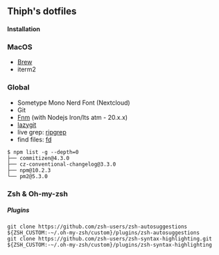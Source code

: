 ## Thiph's dotfiles

#### Installation

### MacOS

- [Brew](https://brew.sh)
- iterm2

### Global

- Sometype Mono Nerd Font (Nextcloud)
- Git
- [Fnm](https://github.com/Schniz/fnm) (with Nodejs Iron/lts atm - 20.x.x)
- [lazygit](https://github.com/jesseduffield/lazygit)
- live grep: [ripgrep](https://github.com/BurntSushi/ripgrep)
- find files: [fd](https://github.com/sharkdp/fd)

```shell
$ npm list -g --depth=0
├── commitizen@4.3.0
├── cz-conventional-changelog@3.3.0
├── npm@10.2.3
└── pm2@5.3.0
```

### Zsh & Oh-my-zsh

##### Plugins

```shell
git clone https://github.com/zsh-users/zsh-autosuggestions ${ZSH_CUSTOM:-~/.oh-my-zsh/custom}/plugins/zsh-autosuggestions
git clone https://github.com/zsh-users/zsh-syntax-highlighting.git ${ZSH_CUSTOM:-~/.oh-my-zsh/custom}/plugins/zsh-syntax-highlighting

```
